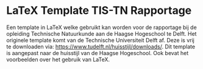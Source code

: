 # LaTeX Template TIS-TN Rapportage
Een template in LaTeX welke gebruikt kan worden voor de rapportage bij de opleiding Technische Natuurkunde aan de Haagse Hogeschool te Delft. Het originele template komt van de Technische Universiteit Delft af. Deze is vrij te downloaden via: https://www.tudelft.nl/huisstijl/downloads/. Dit template is aangepast naar de huisstijl van de Haagse Hogeschool. Ook bevat het voorbeelden over het gebruik van LaTeX.